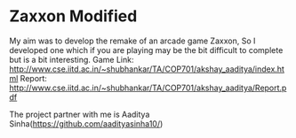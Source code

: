 # Zaxxon Modified
My aim was to develop the remake of an arcade game Zaxxon, So I developed one which if you are playing may be the bit difficult to complete but is a bit interesting.
Game Link: http://www.cse.iitd.ac.in/~shubhankar/TA/COP701/akshay_aaditya/index.html
Report: http://www.cse.iitd.ac.in/~shubhankar/TA/COP701/akshay_aaditya/Report.pdf

The project partner with me is Aaditya Sinha(https://github.com/aadityasinha10/)
